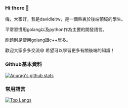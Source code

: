 ### Hi there 👋

嗨，大家好，我是davidleitw，是一個熱衷於後端領域的學生。

平常習慣用golang以及python作為主要的開發語言。 

刷題則是使用golang跟c++居多。

歡迎大家多多交流😄 希望可以學習更多有關後端的知識！

### Github基本資料
[![Anurag's github stats](https://github-readme-stats.vercel.app/api?username=davidleitw&show_icons=true&theme=tokyonight)](https://github.com/anuraghazra/github-readme-stats)


### 常用語言

[![Top Langs](https://github-readme-stats.vercel.app/api/top-langs/?username=davidleitw&hide=jupyter%20notebook)](https://github.com/anuraghazra/github-readme-stats)



<!--
**davidleitw/davidleitw** is a ✨ _special_ ✨ repository because its `README.md` (this file) appears on your GitHub profile.

Here are some ideas to get you started:

- 🔭 I’m currently working on ...
- 🌱 I’m currently learning ...
- 👯 I’m looking to collaborate on ...
- 🤔 I’m looking for help with ...
- 💬 Ask me about ...
- 📫 How to reach me: ...
- 😄 Pronouns: ...
- ⚡ Fun fact: ...
-->
